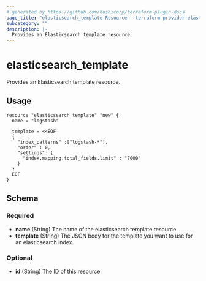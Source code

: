 ```yaml
---
# generated by https://github.com/hashicorp/terraform-plugin-docs
page_title: "elasticsearch_template Resource - terraform-provider-elasticsearch"
subcategory: ""
description: |-
  Provides an Elasticsearch template resource.
---
```

# elasticsearch_template

Provides an Elasticsearch template resource.

## Usage

```
resource "elasticsearch_template" "new" {
  name = "logstash"

  template = <<EOF
  {
    "index_patterns" :["logstash-*"],
    "order" : 0,
    "settings": {
      "index.mapping.total_fields.limit" : "7000"
    }
  }
  EOF
}
```
<!-- schema generated by tfplugindocs -->
## Schema

### Required

- **name** (String) The name of the elasticsearch template resource.
- **template** (String) The JSON body for the template you want to use for an elasticsearch index.

### Optional

- **id** (String) The ID of this resource.


